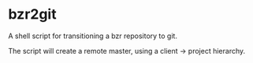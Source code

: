 bzr2git
=======

A shell script for transitioning a bzr repository to git.

The script will create a remote master, using a client -> project hierarchy.